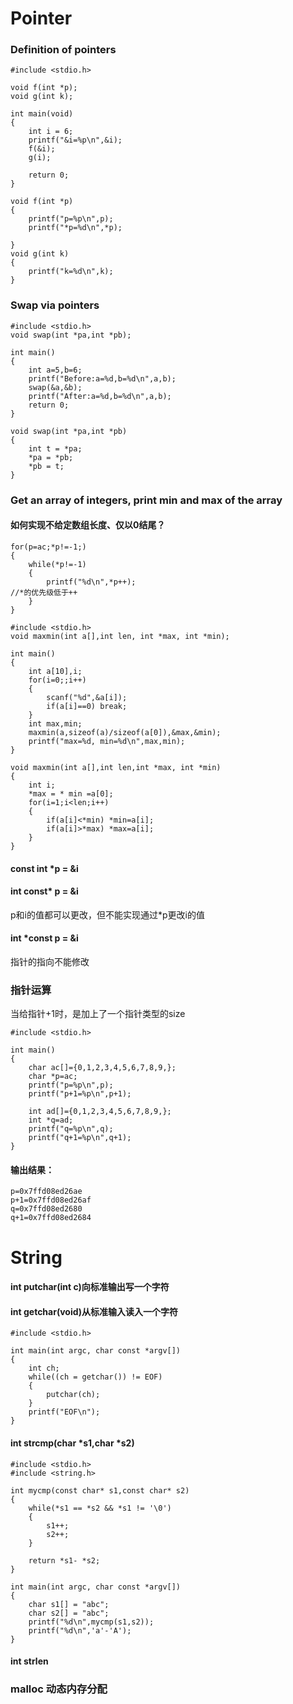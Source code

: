 Pointer
===

### Definition of pointers

```
#include <stdio.h>

void f(int *p);
void g(int k);

int main(void)
{
    int i = 6;
    printf("&i=%p\n",&i);
    f(&i);
    g(i);
    
    return 0;
}

void f(int *p)
{
    printf("p=%p\n",p);
    printf("*p=%d\n",*p);
    
}
void g(int k)
{
    printf("k=%d\n",k);
}
```

### Swap via pointers

```
#include <stdio.h>
void swap(int *pa,int *pb);

int main()
{
    int a=5,b=6;
    printf("Before:a=%d,b=%d\n",a,b);
    swap(&a,&b);
    printf("After:a=%d,b=%d\n",a,b);
    return 0;
}

void swap(int *pa,int *pb)
{
    int t = *pa;
    *pa = *pb;
    *pb = t;
}
```

### Get an array of integers, print min and max of the array

#### 如何实现不给定数组长度、仅以0结尾？
```
for(p=ac;*p!=-1;)
{
    while(*p!=-1)
    {
        printf("%d\n",*p++);
//*的优先级低于++
    }
}
```

```
#include <stdio.h>
void maxmin(int a[],int len, int *max, int *min);

int main()
{
    int a[10],i;
    for(i=0;;i++)
    {
        scanf("%d",&a[i]);
        if(a[i]==0) break;
    }
    int max,min;
    maxmin(a,sizeof(a)/sizeof(a[0]),&max,&min);
    printf("max=%d, min=%d\n",max,min);
}

void maxmin(int a[],int len,int *max, int *min)
{
    int i;
    *max = * min =a[0];
    for(i=1;i<len;i++)
    {
        if(a[i]<*min) *min=a[i];
        if(a[i]>*max) *max=a[i];
    }
}
```
#### const int *p = &i
#### int const* p = &i
p和i的值都可以更改，但不能实现通过*p更改i的值
#### int *const p = &i
指针的指向不能修改

### 指针运算
当给指针+1时，是加上了一个指针类型的size
```
#include <stdio.h>

int main()
{
    char ac[]={0,1,2,3,4,5,6,7,8,9,};
    char *p=ac;
    printf("p=%p\n",p);
    printf("p+1=%p\n",p+1);
    
    int ad[]={0,1,2,3,4,5,6,7,8,9,};
    int *q=ad;
    printf("q=%p\n",q);
    printf("q+1=%p\n",q+1);
}
```
#### 输出结果：
```
p=0x7ffd08ed26ae
p+1=0x7ffd08ed26af
q=0x7ffd08ed2680
q+1=0x7ffd08ed2684
```



String
===

#### int putchar(int c)向标准输出写一个字符
#### int getchar(void)从标准输入读入一个字符

```
#include <stdio.h>

int main(int argc, char const *argv[])
{
    int ch;
    while((ch = getchar()) != EOF)
    {
        putchar(ch);
    }
    printf("EOF\n");
}

```
#### int strcmp(char *s1,char *s2)
```
#include <stdio.h>
#include <string.h>

int mycmp(const char* s1,const char* s2)
{
    while(*s1 == *s2 && *s1 != '\0')
    {
        s1++;
        s2++;
    }
    
    return *s1- *s2;
}

int main(int argc, char const *argv[])
{
    char s1[] = "abc";
    char s2[] = "abc";
    printf("%d\n",mycmp(s1,s2));
    printf("%d\n",'a'-'A');
}
```
#### int strlen

### malloc 动态内存分配



